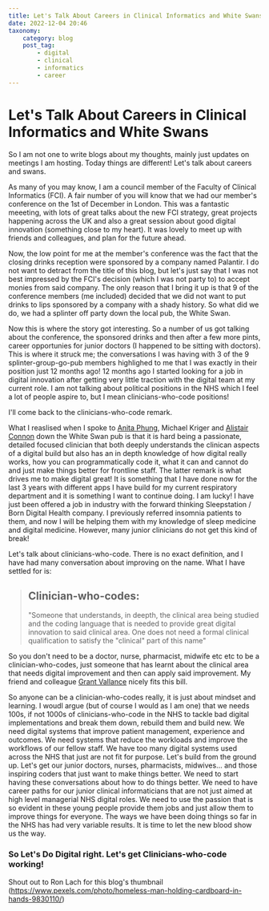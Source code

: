 ```yaml
---
title: Let's Talk About Careers in Clinical Informatics and White Swans
date: 2022-12-04 20:46
taxonomy:
    category: blog
    post_tag:
        - digital
        - clinical
        - informatics
        - career
---
```


# Let's Talk About Careers in Clinical Informatics and White Swans

So I am not one to write blogs about my thoughts, mainly just updates on meetings I am hosting. Today things are different! Let's talk about careers and swans.

As many of you may know, I am a council member of the Faculty of Clinical Informatics (FCI). A fair number of you will know that we had our member's conference on the 1st of December in London. This was a fantastic meeeting, with lots of great talks about the new FCI strategy, great projects happening across the UK and also a great session about good digital innovation (something close to my heart). It was lovely to meet up with friends and colleagues, and plan for the future ahead.

Now, the low point for me at the member's conference was the fact that the closing drinks reception were sponsored by a company named Palantir. I do not want to detract from the title of this blog, but let's just say that I was not best impressed by the FCI's decision (which I was not party to) to accept monies from said company. The only reason that I bring it up is that 9 of the conference members (me included) decided that we did not want to put drinks to lips sponsored by a company with a shady history. So what did we do, we had a splinter off party down the local pub, the White Swan.

Now this is where the story got interesting. So a number of us got talking about the conference, the sponsored drinks and then after a few more pints, career opportunies for junior doctors (I happened to be sitting with doctors). This is where it struck me; the conversations I was having with 3 of the 9 splinter-group-go-pub members highlighed to me that I was exactly in their position just 12 months ago! 12 months ago I started looking for a job in digital innovation after getting very little traction with the digital team at my current role. I am not talking about political positions in the NHS which I feel a lot of people aspire to, but I mean clinicians-who-code positions!

I'll come back to the clinicians-who-code remark. 

What I reaslised when I spoke to [Anita Phung](https://www.linkedin.com/in/dranitaphung/), Michael Kriger and [Alistair Connon](https://www.linkedin.com/in/alistair-cannon-724b6565/) down the White Swan pub is that it is hard being a passionate, detailed focused clinician that both deeply understands the clinican aspects of a digital build but also has an in depth knowledge of how digital really works, how you can programmatically code it, what it can and cannot do and just make things better for frontline staff. The latter remark is what drives me to make digital great! It is something that I have done now for the last 3 years with different apps I have build for my current respiratory department and it is something I want to continue doing. I am lucky! I have just been offered a job in industry with the forward thinking Sleepstation / Born Digital Health company. I previously referred insomnia patients to them, and now I will be helping them with my knowledge of sleep medicine and digital medicine. However, many junior clinicians do not get this kind of break!

Let's talk about clinicians-who-code. There is no exact definition, and I have had many conversation about improving on the name. What I have settled for is:

>## Clinician-who-codes:
>"Someone that understands, in deepth, the clinical area being studied and the coding language that is needed to provide great digital innovation to said clinical area. One does not need a formal clinical qualification to satisfy the "clinical" part of this name"


So you don't need to be a doctor, nurse, pharmacist, midwife etc etc to be a clinician-who-codes, just someone that has learnt about the clinical area that needs digital improvement and then can apply said improvement. My friend and colleague [Grant Vallance](https://www.linkedin.com/in/grant-vallance-0531a736/) nicely fits this bill.

So anyone can be a clinician-who-codes really, it is just about mindset and learning. I woudl argue (but of course I would as I am one) that we needs 100s, if not 1000s of clinicians-who-code in the NHS to tackle bad digital implementations and break them down, rebuild them and build new. We need digital systems that improve patient management, experience and outcomes. We need systems that reduce the workloads and improve the workflows of our fellow staff. We have too many digital systems used across the NHS that just are not fit for purpose. Let's build from the ground up. Let's get our junior doctors, nurses, pharmacists, midwives... and those inspiring coders that just want to make things better. We need to start having these conversations about how to do things better. We need to have career paths for our junior clinical informaticians that are not just aimed at high level managerial NHS digital roles. We need to use the passion that is so evident in these young people provide them jobs and just allow them to improve things for everyone. The ways we have been doing things so far in the NHS has had very variable results. It is time to let the new blood show us the way.


### So Let's Do Digital right. Let's get Clinicians-who-code working!


Shout out to Ron Lach for this blog's thumbnail (https://www.pexels.com/photo/homeless-man-holding-cardboard-in-hands-9830110/)